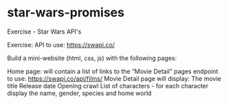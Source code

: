 # star-wars-promises
Exercise - Star Wars API's


Exercise:
API to use: https://swapi.co/

Build a mini-website (html, css, js) with the following pages:

Home page: will contain a list of links to the “Movie Detail” pages
endpoint to use: https://swapi.co/api/films/
Movie Detail page will display:
The movie title
Release date
Opening crawl
List of characters - for each character display the name, gender, species and home world


